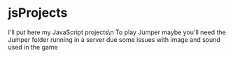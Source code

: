 # jsProjects
I'll put here my JavaScript projects\n
To play Jumper maybe you'll need the Jumper folder running in a server due some issues with image and sound used in the game
